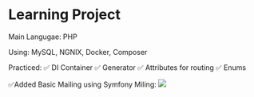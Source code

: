 # Learning Project

Main Langugae: PHP

Using: MySQL, NGNIX, Docker, Composer

Practiced:
✅ DI Container
✅ Generator
✅ Attributes for routing
✅ Enums

✅Added Basic Mailing using Symfony Miling:
![](https://github.com/NNishnianidze/Learning-Project/blob/master/Gifs/mailHog.gif)
